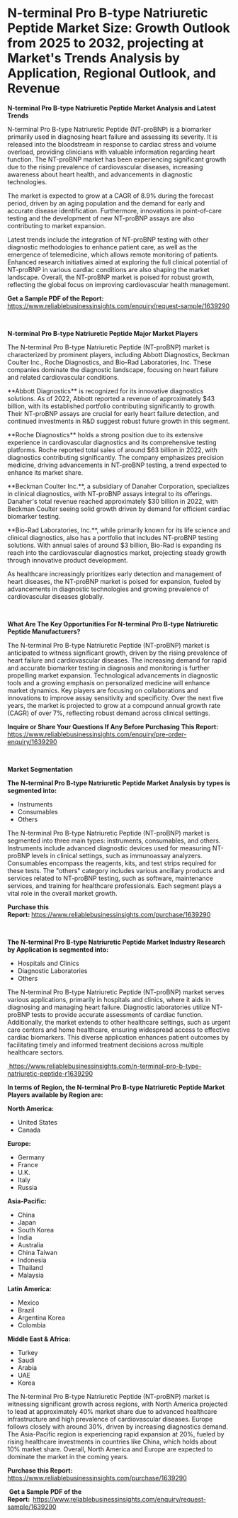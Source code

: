 <p><h1>N-terminal Pro B-type Natriuretic Peptide Market Size: Growth Outlook from 2025 to 2032, projecting at Market's Trends Analysis by Application, Regional Outlook, and Revenue</h1></p><p><strong>N-terminal Pro B-type Natriuretic Peptide Market Analysis and Latest Trends</strong></p>
<p><p>N-terminal Pro B-type Natriuretic Peptide (NT-proBNP) is a biomarker primarily used in diagnosing heart failure and assessing its severity. It is released into the bloodstream in response to cardiac stress and volume overload, providing clinicians with valuable information regarding heart function. The NT-proBNP market has been experiencing significant growth due to the rising prevalence of cardiovascular diseases, increasing awareness about heart health, and advancements in diagnostic technologies.</p><p>The market is expected to grow at a CAGR of 8.9% during the forecast period, driven by an aging population and the demand for early and accurate disease identification. Furthermore, innovations in point-of-care testing and the development of new NT-proBNP assays are also contributing to market expansion. </p><p>Latest trends include the integration of NT-proBNP testing with other diagnostic methodologies to enhance patient care, as well as the emergence of telemedicine, which allows remote monitoring of patients. Enhanced research initiatives aimed at exploring the full clinical potential of NT-proBNP in various cardiac conditions are also shaping the market landscape. Overall, the NT-proBNP market is poised for robust growth, reflecting the global focus on improving cardiovascular health management.</p></p>
<p><strong>Get a Sample PDF of the Report:&nbsp;</strong> <a href="https://www.reliablebusinessinsights.com/enquiry/request-sample/1639290?utm_campaign=100&utm_medium=2&utm_source=Github&utm_content=ia&utm_term=13042025&utm_id=n-terminal-pro-b-type-natriuretic-peptide">https://www.reliablebusinessinsights.com/enquiry/request-sample/1639290</a></p>
<p>&nbsp;</p>
<p><strong>N-terminal Pro B-type Natriuretic Peptide Major Market Players</strong></p>
<p><p>The N-terminal Pro B-type Natriuretic Peptide (NT-proBNP) market is characterized by prominent players, including Abbott Diagnostics, Beckman Coulter Inc., Roche Diagnostics, and Bio-Rad Laboratories, Inc. These companies dominate the diagnostic landscape, focusing on heart failure and related cardiovascular conditions.</p><p>**Abbott Diagnostics** is recognized for its innovative diagnostics solutions. As of 2022, Abbott reported a revenue of approximately $43 billion, with its established portfolio contributing significantly to growth. Their NT-proBNP assays are crucial for early heart failure detection, and continued investments in R&D suggest robust future growth in this segment.</p><p>**Roche Diagnostics** holds a strong position due to its extensive experience in cardiovascular diagnostics and its comprehensive testing platforms. Roche reported total sales of around $63 billion in 2022, with diagnostics contributing significantly. The company emphasizes precision medicine, driving advancements in NT-proBNP testing, a trend expected to enhance its market share.</p><p>**Beckman Coulter Inc.**, a subsidiary of Danaher Corporation, specializes in clinical diagnostics, with NT-proBNP assays integral to its offerings. Danaher's total revenue reached approximately $30 billion in 2022, with Beckman Coulter seeing solid growth driven by demand for efficient cardiac biomarker testing.</p><p>**Bio-Rad Laboratories, Inc.**, while primarily known for its life science and clinical diagnostics, also has a portfolio that includes NT-proBNP testing solutions. With annual sales of around $3 billion, Bio-Rad is expanding its reach into the cardiovascular diagnostics market, projecting steady growth through innovative product development.</p><p>As healthcare increasingly prioritizes early detection and management of heart diseases, the NT-proBNP market is poised for expansion, fueled by advancements in diagnostic technologies and growing prevalence of cardiovascular diseases globally.</p></p>
<p>&nbsp;</p>
<p><strong>What Are The Key Opportunities For N-terminal Pro B-type Natriuretic Peptide Manufacturers?</strong></p>
<p><p>The N-terminal Pro B-type Natriuretic Peptide (NT-proBNP) market is anticipated to witness significant growth, driven by the rising prevalence of heart failure and cardiovascular diseases. The increasing demand for rapid and accurate biomarker testing in diagnosis and monitoring is further propelling market expansion. Technological advancements in diagnostic tools and a growing emphasis on personalized medicine will enhance market dynamics. Key players are focusing on collaborations and innovations to improve assay sensitivity and specificity. Over the next five years, the market is projected to grow at a compound annual growth rate (CAGR) of over 7%, reflecting robust demand across clinical settings.</p></p>
<p><strong>Inquire or Share Your Questions If Any Before Purchasing This Report:</strong> <a href="https://www.reliablebusinessinsights.com/enquiry/pre-order-enquiry/1639290?utm_campaign=100&utm_medium=2&utm_source=Github&utm_content=ia&utm_term=13042025&utm_id=n-terminal-pro-b-type-natriuretic-peptide">https://www.reliablebusinessinsights.com/enquiry/pre-order-enquiry/1639290</a></p>
<p>&nbsp;</p>
<p><strong>Market Segmentation</strong></p>
<p><strong>The N-terminal Pro B-type Natriuretic Peptide Market Analysis by types is segmented into:</strong></p>
<p><ul><li>Instruments</li><li>Consumables</li><li>Others</li></ul></p>
<p><p>The N-terminal Pro B-type Natriuretic Peptide (NT-proBNP) market is segmented into three main types: instruments, consumables, and others. Instruments include advanced diagnostic devices used for measuring NT-proBNP levels in clinical settings, such as immunoassay analyzers. Consumables encompass the reagents, kits, and test strips required for these tests. The "others" category includes various ancillary products and services related to NT-proBNP testing, such as software, maintenance services, and training for healthcare professionals. Each segment plays a vital role in the overall market growth.</p></p>
<p><strong>Purchase this Report:&nbsp;</strong><a href="https://www.reliablebusinessinsights.com/purchase/1639290?utm_campaign=100&utm_medium=2&utm_source=Github&utm_content=ia&utm_term=13042025&utm_id=n-terminal-pro-b-type-natriuretic-peptide">https://www.reliablebusinessinsights.com/purchase/1639290</a></p>
<p>&nbsp;</p>
<p><strong>The N-terminal Pro B-type Natriuretic Peptide Market Industry Research by Application is segmented into:</strong></p>
<p><ul><li>Hospitals and Clinics</li><li>Diagnostic Laboratories</li><li>Others</li></ul></p>
<p><p>The N-terminal Pro B-type Natriuretic Peptide (NT-proBNP) market serves various applications, primarily in hospitals and clinics, where it aids in diagnosing and managing heart failure. Diagnostic laboratories utilize NT-proBNP tests to provide accurate assessments of cardiac function. Additionally, the market extends to other healthcare settings, such as urgent care centers and home healthcare, ensuring widespread access to effective cardiac biomarkers. This diverse application enhances patient outcomes by facilitating timely and informed treatment decisions across multiple healthcare sectors.</p></p>
<p><a href="https://www.reliablebusinessinsights.com/n-terminal-pro-b-type-natriuretic-peptide-r1639290?utm_campaign=100&utm_medium=2&utm_source=Github&utm_content=ia&utm_term=13042025&utm_id=n-terminal-pro-b-type-natriuretic-peptide">&nbsp;https://www.reliablebusinessinsights.com/n-terminal-pro-b-type-natriuretic-peptide-r1639290</a></p>
<p><strong>In terms of Region, the N-terminal Pro B-type Natriuretic Peptide Market Players available by Region are:</strong></p>
<p>
    <p> <strong> North America: </strong>
        <ul>
            <li>United States</li>
            <li>Canada</li>
        </ul>
        </p> 
    <p> <strong> Europe: </strong>
        <ul>
            <li>Germany</li>
            <li>France</li>
            <li>U.K.</li>
            <li>Italy</li>
            <li>Russia</li>
        </ul>
        </p> 
    <p> <strong> Asia-Pacific: </strong>
        <ul>
            <li>China</li>
            <li>Japan</li>
            <li>South Korea</li>
            <li>India</li>
            <li>Australia</li>
            <li>China Taiwan</li>
            <li>Indonesia</li>
            <li>Thailand</li>
            <li>Malaysia</li>
        </ul>
        </p> 
    <p> <strong> Latin America: </strong>
        <ul>
            <li>Mexico</li>
            <li>Brazil</li>
            <li>Argentina Korea</li>
            <li>Colombia</li>
        </ul>
        </p> 
    <p> <strong> Middle East & Africa: </strong>
        <ul>
            <li>Turkey</li>
            <li>Saudi</li>
            <li>Arabia</li>
            <li>UAE</li>
            <li>Korea</li>
        </ul>
    </p>
    </p>
<p><p>The N-terminal Pro B-type Natriuretic Peptide (NT-proBNP) market is witnessing significant growth across regions, with North America projected to lead at approximately 40% market share due to advanced healthcare infrastructure and high prevalence of cardiovascular diseases. Europe follows closely with around 30%, driven by increasing diagnostics demand. The Asia-Pacific region is experiencing rapid expansion at 20%, fueled by rising healthcare investments in countries like China, which holds about 10% market share. Overall, North America and Europe are expected to dominate the market in the coming years.</p></p>
<p><strong>Purchase this Report: </strong><a href="https://www.reliablebusinessinsights.com/purchase/1639290?utm_campaign=100&utm_medium=2&utm_source=Github&utm_content=ia&utm_term=13042025&utm_id=n-terminal-pro-b-type-natriuretic-peptide">https://www.reliablebusinessinsights.com/purchase/1639290</a></p>
<p>&nbsp;<strong>Get a Sample PDF of the Report:&nbsp;&nbsp;</strong><a href="https://www.reliablebusinessinsights.com/enquiry/request-sample/1639290?utm_campaign=100&utm_medium=2&utm_source=Github&utm_content=ia&utm_term=13042025&utm_id=n-terminal-pro-b-type-natriuretic-peptide">https://www.reliablebusinessinsights.com/enquiry/request-sample/1639290</a></p>
<p><strong></strong></p>
<p><p></p><p></p><p></p></p>